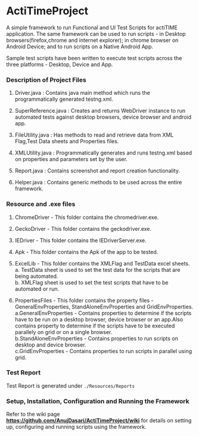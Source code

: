# ActiTimeProject
A simple framework to run Functional and UI Test Scripts for actiTIME application. The same framework can be used to run scripts - in Desktop browsers(firefox,chrome and internet explorer); in chrome browser on Android Device; and to run scripts on a Native Android App. 

Sample test scripts have been written to execute test scripts across the three platforms - Desktop, Device and App.

### Description of Project Files
1. Driver.java : Contains java main method which runs the programmatically generated testng.xml.  

2. SuperReference.java : Creates and returns WebDriver instance to run automated tests against desktop browsers, device browser and        android app. 

3. FileUtility.java : Has methods to read and retrieve data from XML Flag,Test Data sheets and Properties files. 

4. XMLUtility.java : Programmatically generates and runs testng.xml based on properties and parameters set by the user.  

5. Report.java : Contains screenshot and report creation functionality.  

6. Helper.java : Contains generic methods to be used across the entire framework.  

### Resource and .exe files
1. ChromeDriver - This folder contains the chromedriver.exe.

2. GeckoDriver - This folder contains the geckodriver.exe.

3. IEDriver - This folder contains the IEDriverServer.exe.

4. Apk - This folder contains the Apk of the app to be tested.

5. ExcelLib - This folder contains the XMLFlag and TestData excel sheets.   
    a. TestData sheet is used to set the test data for the scripts that are being automated.  
    b. XMLFlag sheet is used to set the test scripts that have to be automated or run.
    
6. PropertiesFiles - This folder contains the property files - GeneralEnvProperties, StandAloneEnvProperties and GridEnvProperties.  
    a.GeneralEnvProperties - Contains properties to determine if the scripts have to be run on a desktop browser, device browser or an  app.Also contains property to determine if the scripts have to be executed parallely on grid or on a single browser.  
    b.StandAloneEnvProperties -  Contains properties to run scripts on desktop and device browser.  
    c.GridEnvProperties - Contains properties to run scripts in parallel using grid.
    
### Test Report
Test Report is generated under `./Resources/Reports`

### Setup, Installation, Configuration and Running the Framework
Refer to the wiki page **https://github.com/AnujDasari/ActiTimeProject/wiki** for details on setting up, configuring and running scripts using the framework.

